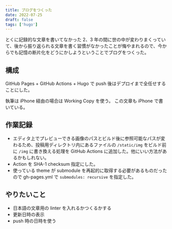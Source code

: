 ```yaml
---
title: ブログをつくった
date: 2022-07-25
draft: false
tags: ['hugo']
---
```


とくに記録的な文章を書いてなかった 2、3 年の間に世の中が変わりまくっていて、後から振り返られる文章を書く習慣がなかったことが悔やまれるので、今からでも記憶の断片化をどうにかしようということでブログをつくった。

## 構成

GitHub Pages + GitHub Actions + Hugo で push 後はデプロイまで全任せすることにした。

執筆は iPhone 経由の場合は Working Copy を使う。 この文章も iPhone で書いている。

## 作業記録

- エディタ上でプレビューできる画像のパスとビルド後に参照可能なパスが変わるため、投稿用ディレクトリ内にあるファイルの `/static/img` をビルド前に `/img` に書き換える処理を GitHub Actions に追加した。他にいい方法があるかもしれない。
- Action を SHA-1 checksum 指定にした。
- 使っている theme が submodule を再起的に取得する必要があるものだったので gh-pages.yml で `submodules: recursive` を指定した。

## やりたいこと

- 日本語の文章用の linter を入れるかつくるかする
- 更新日時の表示
- push 時の日時を使う
 